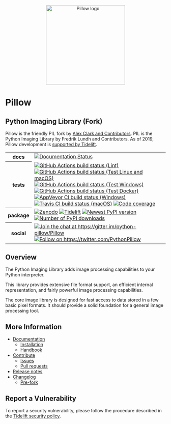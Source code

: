 <p align="center">
    <img width="248" height="250" src="https://raw.githubusercontent.com/python-pillow/pillow-logo/master/pillow-logo-248x250.png" alt="Pillow logo">
</p>

# Pillow

## Python Imaging Library (Fork)

Pillow is the friendly PIL fork by [Alex Clark and
Contributors](https://github.com/python-pillow/Pillow/graphs/contributors).
PIL is the Python Imaging Library by Fredrik Lundh and Contributors.
As of 2019, Pillow development is
[supported by Tidelift](https://tidelift.com/subscription/pkg/pypi-pillow?utm_source=pypi-pillow&utm_medium=readme&utm_campaign=enterprise).

<table>
    <tr>
        <th>docs</th>
        <td>
            <a href="https://pillow.readthedocs.io/?badge=latest"><img
                alt="Documentation Status"
                src="https://readthedocs.org/projects/pillow/badge/?version=latest"></a>
        </td>
    </tr>
    <tr>
        <th>tests</th>
        <td>
            <a href="https://github.com/python-pillow/Pillow/actions?query=workflow%3ALint"><img
                alt="GitHub Actions build status (Lint)"
                src="https://github.com/python-pillow/Pillow/workflows/Lint/badge.svg"></a>
            <a href="https://github.com/python-pillow/Pillow/actions?query=workflow%3ATest"><img
                alt="GitHub Actions build status (Test Linux and macOS)"
                src="https://github.com/python-pillow/Pillow/workflows/Test/badge.svg"></a>
            <a href="https://github.com/python-pillow/Pillow/actions?query=workflow%3A%22Test+Windows%22"><img
                alt="GitHub Actions build status (Test Windows)"
                src="https://github.com/python-pillow/Pillow/workflows/Test%20Windows/badge.svg"></a>
            <a href="https://github.com/python-pillow/Pillow/actions?query=workflow%3A%22Test+Docker%22"><img
                alt="GitHub Actions build status (Test Docker)"
                src="https://github.com/python-pillow/Pillow/workflows/Test%20Docker/badge.svg"></a>
            <a href="https://ci.appveyor.com/project/python-pillow/Pillow"><img
                alt="AppVeyor CI build status (Windows)"
                src="https://img.shields.io/appveyor/build/python-pillow/Pillow/master.svg?label=Windows%20build"></a>
            <a href="https://travis-ci.com/github/python-pillow/pillow-wheels"><img
                alt="Travis CI build status (macOS)"
                src="https://img.shields.io/travis/com/python-pillow/pillow-wheels/master.svg?label=macOS%20build"></a>
            <a href="https://codecov.io/gh/python-pillow/Pillow"><img
                alt="Code coverage"
                src="https://codecov.io/gh/python-pillow/Pillow/branch/master/graph/badge.svg"></a>
        </td>
    </tr>
    <tr>
        <th>package</th>
        <td>
            <a href="https://zenodo.org/badge/latestdoi/17549/python-pillow/Pillow"><img
                alt="Zenodo"
                src="https://zenodo.org/badge/17549/python-pillow/Pillow.svg"></a>
            <a href="https://tidelift.com/subscription/pkg/pypi-pillow?utm_source=pypi-pillow&utm_medium=badge"><img
                alt="Tidelift"
                src="https://tidelift.com/badges/package/pypi/Pillow?style=flat"></a>
            <a href="https://pypi.org/project/Pillow/"><img
                alt="Newest PyPI version"
                src="https://img.shields.io/pypi/v/pillow.svg"></a>
            <a href="https://pypi.org/project/Pillow/"><img
                alt="Number of PyPI downloads"
                src="https://img.shields.io/pypi/dm/pillow.svg"></a>
        </td>
    </tr>
    <tr>
        <th>social</th>
        <td>
            <a href="https://gitter.im/python-pillow/Pillow?utm_source=badge&utm_medium=badge&utm_campaign=pr-badge&utm_content=badge"><img
                alt="Join the chat at https://gitter.im/python-pillow/Pillow"
                src="https://badges.gitter.im/python-pillow/Pillow.svg"></a>
            <a href="https://twitter.com/PythonPillow"><img
                alt="Follow on https://twitter.com/PythonPillow"
                src="https://img.shields.io/badge/tweet-on%20Twitter-00aced.svg"></a>
        </td>
    </tr>
</table>

## Overview

The Python Imaging Library adds image processing capabilities to your Python interpreter.

This library provides extensive file format support, an efficient internal representation, and fairly powerful image processing capabilities.

The core image library is designed for fast access to data stored in a few basic pixel formats. It should provide a solid foundation for a general image processing tool.

## More Information

- [Documentation](https://pillow.readthedocs.io/)
  - [Installation](https://pillow.readthedocs.io/en/latest/installation.html)
  - [Handbook](https://pillow.readthedocs.io/en/latest/handbook/index.html)
- [Contribute](https://github.com/python-pillow/Pillow/blob/master/.github/CONTRIBUTING.md)
  - [Issues](https://github.com/python-pillow/Pillow/issues)
  - [Pull requests](https://github.com/python-pillow/Pillow/pulls)
- [Release notes](https://pillow.readthedocs.io/en/stable/releasenotes/index.html)
- [Changelog](https://github.com/python-pillow/Pillow/blob/master/CHANGES.rst)
  - [Pre-fork](https://github.com/python-pillow/Pillow/blob/master/CHANGES.rst#pre-fork)

## Report a Vulnerability

To report a security vulnerability, please follow the procedure described in the [Tidelift security policy](https://tidelift.com/docs/security).
